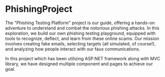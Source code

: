 # PhishingProject

The "Phishing Testing Platform" project is our guide, offering a hands-on adventure to
understand and combat the notorious phishing attacks. In this exploration, we build our own
phishing testing playground, equipped with tools to recognize, deflect, and learn from these
online scams. Our mission involves creating fake emails, selecting targets (all simulated, of
course!), and analyzing how people interact with our faux communications.

In this project which has been utilizing ASP.NET framework along with MVC library, we
have designed multiple component and pages to achieve our goal.
